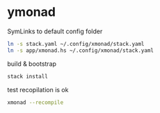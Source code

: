 # ymonad

SymLinks to default config folder
```sh
ln -s stack.yaml ~/.config/xmonad/stack.yaml
ln -s app/xmonad.hs ~/.config/xmonad/stack.yaml
``` 

build & bootstrap
```sh
stack install
```

test recopilation is ok
```sh
xmonad --recompile
```
